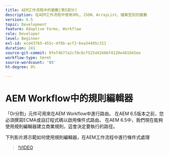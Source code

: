 ```yaml
---
title: AEM工作流程中的變數[第5部分]
description: 在AEM工作流程中使用XML、JSON、ArrayList、檔案型別的變數
version: 6.5
topic: Development
feature: Adaptive Forms, Workflow
role: Developer
level: Beginner
exl-id: ecd43765-455c-4f8b-acf2-6ea34495c311
duration: 241
source-git-commit: 9fef4b77a2c70c8cf525d42686f4120e481945ee
workflow-type: tm+mt
source-wordcount: '93'
ht-degree: 0%

---
```


# AEM Workflow中的規則編輯器

「Or分割」元件可用來在AEM Workflow中進行路由。 在AEM 6.5版本之前，您必須撰寫ECMA或自訂程式碼以啟用條件式路由。 在AEM 6.5中，我們現在能夠使用規則編輯器建立商業規則，這會決定要執行的路徑。

下列影片將示範如何使用規則編輯器，在AEM工作流程中進行條件式處理

>[!VIDEO](https://video.tv.adobe.com/v/26362?quality=12&learn=on)


